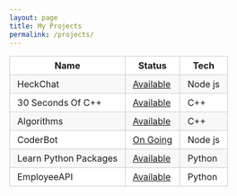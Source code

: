 ```yaml
---
layout: page
title: My Projects
permalink: /projects/
---
```

 
<style> table {
  padding: 0; }
  table tr {
    border-top: 1px solid #cccccc;
    background-color: white;
    margin: 0;
    padding: 0; }
    table tr:nth-child(2n) {
      background-color: #f8f8f8; }
    table tr th {
      font-weight: bold;
      border: 1px solid #cccccc;
      text-align: center;
      margin: 0;
      padding: 6px 13px; }
    table tr td {
      border: 1px solid #cccccc;
      text-align: left;
      margin: 0;
      padding: 6px 13px; }
    table tr th :first-child, table tr td :first-child {
      margin-top: 0; }
    table tr th :last-child, table tr td :last-child {
      margin-bottom: 0; 
    }
    table tr:hover {
    background-color: yellow;
}
</style>

<table>
    <tr>
        <th>Name </th>
        <th>Status</th> 
        <th>Tech</th>
    </tr>
    <tr>
        <td>HeckChat</td>
        <td><a href="https://github.com/Bhupesh-V/HeckChat" target="_blank">Available</a></td>
        <td>Node js</td>
    </tr>
    <tr>
        <td>30 Seconds Of C++</td>
        <td><a href="https://github.com/Bhupesh-V/30-seconds-of-cpp" target="_blank">Available</a></td>
        <td>C++</td>
    </tr>
    <tr>
        <td>Algorithms</td>
        <td><a href="https://github.com/Bhupesh-V/Algorithms" target="_blank">Available</a></td>
        <td>C++</td>
    </tr>
    <tr>
        <td>CoderBot</td>
        <td><a href="https://github.com/Bhupesh-V/CoderBot" target="_blank">On Going</a></td>
        <td>Node js</td>
    </tr>
    <tr>
        <td>Learn Python Packages</td>
        <td><a href="https://github.com/Bhupesh-V/Learn-Python-Packages"  target="_blank">Available</a></td>
        <td>Python</td>
    </tr>
    <tr>
        <td>EmployeeAPI</td>
        <td><a href="https://github.com/Bhupesh-V/EmployeeAPI" target="_blank">Available</a></td>
        <td>Python</td>
    </tr>
</table>
